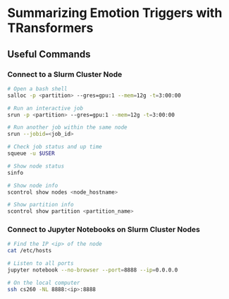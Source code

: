 # Summarizing Emotion Triggers with TRansformers


## Useful Commands

### Connect to a Slurm Cluster Node

```bash
# Open a bash shell
salloc -p <partition> --gres=gpu:1 --mem=12g -t=3:00:00

# Run an interactive job
srun -p <partition> --gres=gpu:1 --mem=12g -t=3:00:00

# Run another job within the same node
srun --jobid=<job_id>

# Check job status and up time
squeue -u $USER

# Show node status
sinfo

# Show node info
scontrol show nodes <node_hostname>

# Show partition info
scontrol show partition <partition_name>
```

### Connect to Jupyter Notebooks on Slurm Cluster Nodes

```bash
# Find the IP <ip> of the node
cat /etc/hosts

# Listen to all ports
jupyter notebook --no-browser --port=8888 --ip=0.0.0.0

# On the local computer
ssh cs260 -NL 8888:<ip>:8888
```
